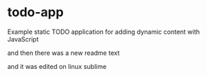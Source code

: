 todo-app
========

Example static TODO application for adding dynamic content with JavaScript

and then there was a new readme text

and it was edited on linux sublime
